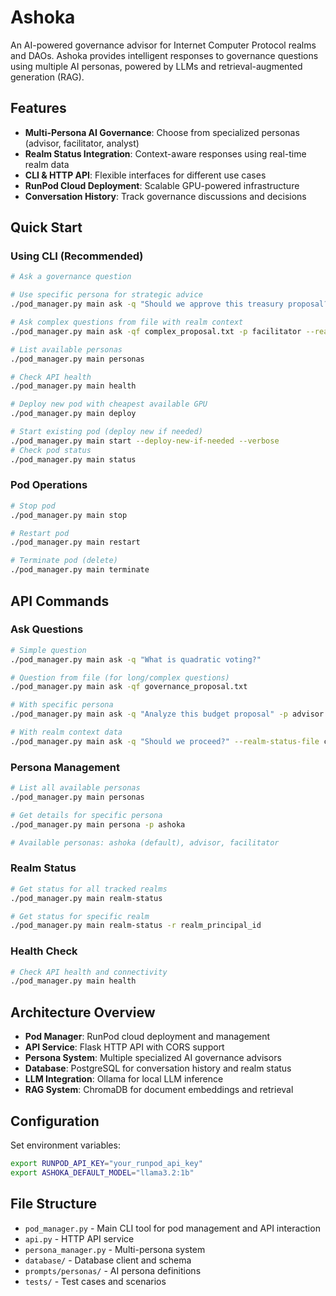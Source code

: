 # Ashoka

An AI-powered governance advisor for Internet Computer Protocol realms and DAOs. Ashoka provides intelligent responses to governance questions using multiple AI personas, powered by LLMs and retrieval-augmented generation (RAG).

## Features

- **Multi-Persona AI Governance**: Choose from specialized personas (advisor, facilitator, analyst)
- **Realm Status Integration**: Context-aware responses using real-time realm data
- **CLI & HTTP API**: Flexible interfaces for different use cases
- **RunPod Cloud Deployment**: Scalable GPU-powered infrastructure
- **Conversation History**: Track governance discussions and decisions

## Quick Start

### Using CLI (Recommended)

```bash
# Ask a governance question

# Use specific persona for strategic advice
./pod_manager.py main ask -q "Should we approve this treasury proposal?" -p advisor

# Ask complex questions from file with realm context
./pod_manager.py main ask -qf complex_proposal.txt -p facilitator --realm-status-file realm_data.json

# List available personas
./pod_manager.py main personas

# Check API health
./pod_manager.py main health

# Deploy new pod with cheapest available GPU
./pod_manager.py main deploy

# Start existing pod (deploy new if needed)
./pod_manager.py main start --deploy-new-if-needed --verbose
# Check pod status
./pod_manager.py main status
```

### Pod Operations

```bash
# Stop pod
./pod_manager.py main stop

# Restart pod
./pod_manager.py main restart

# Terminate pod (delete)
./pod_manager.py main terminate
```

## API Commands

### Ask Questions

```bash
# Simple question
./pod_manager.py main ask -q "What is quadratic voting?"

# Question from file (for long/complex questions)
./pod_manager.py main ask -qf governance_proposal.txt

# With specific persona
./pod_manager.py main ask -q "Analyze this budget proposal" -p advisor

# With realm context data
./pod_manager.py main ask -q "Should we proceed?" --realm-status-file current_state.json
```

### Persona Management

```bash
# List all available personas
./pod_manager.py main personas

# Get details for specific persona
./pod_manager.py main persona -p ashoka

# Available personas: ashoka (default), advisor, facilitator
```

### Realm Status

```bash
# Get status for all tracked realms
./pod_manager.py main realm-status

# Get status for specific realm
./pod_manager.py main realm-status -r realm_principal_id
```

### Health Check

```bash
# Check API health and connectivity
./pod_manager.py main health
```

## Architecture Overview

- **Pod Manager**: RunPod cloud deployment and management
- **API Service**: Flask HTTP API with CORS support
- **Persona System**: Multiple specialized AI governance advisors
- **Database**: PostgreSQL for conversation history and realm status
- **LLM Integration**: Ollama for local LLM inference
- **RAG System**: ChromaDB for document embeddings and retrieval

## Configuration

Set environment variables:

```bash
export RUNPOD_API_KEY="your_runpod_api_key"
export ASHOKA_DEFAULT_MODEL="llama3.2:1b"
```

## File Structure

- `pod_manager.py` - Main CLI tool for pod management and API interaction
- `api.py` - HTTP API service
- `persona_manager.py` - Multi-persona system
- `database/` - Database client and schema
- `prompts/personas/` - AI persona definitions
- `tests/` - Test cases and scenarios
